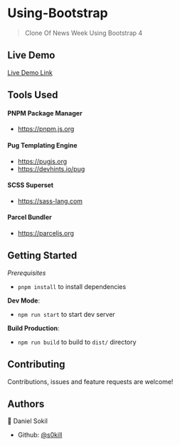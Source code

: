 # Using-Bootstrap

> Clone Of News Week Using Bootstrap 4

## Live Demo

[Live Demo Link](https://raw.githack.com/s0kil/Using-Bootstrap/Features/dist/index.html)

## Tools Used

#### PNPM Package Manager

- https://pnpm.js.org

#### Pug Templating Engine

- https://pugjs.org
- https://devhints.io/pug

#### SCSS Superset

- https://sass-lang.com

#### Parcel Bundler

- https://parceljs.org

## Getting Started

_Prerequisites_

- `pnpm install` to install dependencies

**Dev Mode**:

- `npm run start` to start dev server

**Build Production**:

- `npm run build` to build to `dist/` directory

## Contributing

Contributions, issues and feature requests are welcome!

## Authors

👤 Daniel Sokil

- Github: [@s0kill](https://github.com/s0kil)
